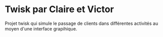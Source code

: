 # Twisk par Claire et Victor

Projet twisk qui simule le passage de clients dans différentes activités au moyen d'une interface grapihique.
